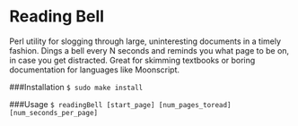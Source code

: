 Reading Bell
============

Perl utility for slogging through large, uninteresting documents in a timely fashion. Dings a bell every N seconds and reminds you what page to be on, in case you get distracted. Great for skimming textbooks or boring documentation for languages like Moonscript.

###Installation
`$ sudo make install`

###Usage
`$ readingBell [start_page] [num_pages_toread] [num_seconds_per_page]`
